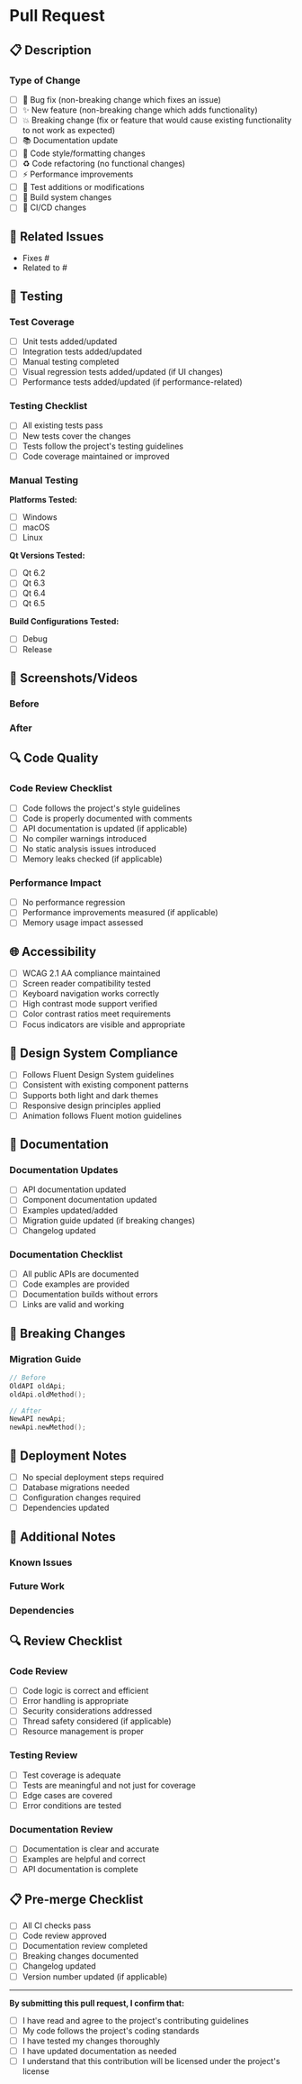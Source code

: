 # Pull Request

## 📋 Description

<!-- Provide a clear and concise description of what this PR does -->

### Type of Change

<!-- Mark the relevant option with an "x" -->

- [ ] 🐛 Bug fix (non-breaking change which fixes an issue)
- [ ] ✨ New feature (non-breaking change which adds functionality)
- [ ] 💥 Breaking change (fix or feature that would cause existing functionality to not work as expected)
- [ ] 📚 Documentation update
- [ ] 🎨 Code style/formatting changes
- [ ] ♻️ Code refactoring (no functional changes)
- [ ] ⚡ Performance improvements
- [ ] 🧪 Test additions or modifications
- [ ] 🔧 Build system changes
- [ ] 🚀 CI/CD changes

## 🔗 Related Issues

<!-- Link to related issues using keywords like "Fixes #123" or "Closes #456" -->

- Fixes #
- Related to #

## 🧪 Testing

### Test Coverage

- [ ] Unit tests added/updated
- [ ] Integration tests added/updated
- [ ] Manual testing completed
- [ ] Visual regression tests added/updated (if UI changes)
- [ ] Performance tests added/updated (if performance-related)

### Testing Checklist

- [ ] All existing tests pass
- [ ] New tests cover the changes
- [ ] Tests follow the project's testing guidelines
- [ ] Code coverage maintained or improved

### Manual Testing

<!-- Describe how you manually tested these changes -->

**Platforms Tested:**
- [ ] Windows
- [ ] macOS
- [ ] Linux

**Qt Versions Tested:**
- [ ] Qt 6.2
- [ ] Qt 6.3
- [ ] Qt 6.4
- [ ] Qt 6.5

**Build Configurations Tested:**
- [ ] Debug
- [ ] Release

## 📸 Screenshots/Videos

<!-- If your changes affect the UI, please include screenshots or videos -->

### Before
<!-- Screenshots of the current behavior -->

### After
<!-- Screenshots of the new behavior -->

## 🔍 Code Quality

### Code Review Checklist

- [ ] Code follows the project's style guidelines
- [ ] Code is properly documented with comments
- [ ] API documentation is updated (if applicable)
- [ ] No compiler warnings introduced
- [ ] No static analysis issues introduced
- [ ] Memory leaks checked (if applicable)

### Performance Impact

- [ ] No performance regression
- [ ] Performance improvements measured (if applicable)
- [ ] Memory usage impact assessed

## 🌐 Accessibility

<!-- If your changes affect UI components -->

- [ ] WCAG 2.1 AA compliance maintained
- [ ] Screen reader compatibility tested
- [ ] Keyboard navigation works correctly
- [ ] High contrast mode support verified
- [ ] Color contrast ratios meet requirements
- [ ] Focus indicators are visible and appropriate

## 🎨 Design System Compliance

<!-- If your changes affect UI components -->

- [ ] Follows Fluent Design System guidelines
- [ ] Consistent with existing component patterns
- [ ] Supports both light and dark themes
- [ ] Responsive design principles applied
- [ ] Animation follows Fluent motion guidelines

## 📖 Documentation

### Documentation Updates

- [ ] API documentation updated
- [ ] Component documentation updated
- [ ] Examples updated/added
- [ ] Migration guide updated (if breaking changes)
- [ ] Changelog updated

### Documentation Checklist

- [ ] All public APIs are documented
- [ ] Code examples are provided
- [ ] Documentation builds without errors
- [ ] Links are valid and working

## 🔄 Breaking Changes

<!-- If this PR introduces breaking changes, describe them here -->

### Migration Guide

<!-- Provide clear instructions for users to migrate their code -->

```cpp
// Before
OldAPI oldApi;
oldApi.oldMethod();

// After
NewAPI newApi;
newApi.newMethod();
```

## 🚀 Deployment Notes

<!-- Any special deployment considerations -->

- [ ] No special deployment steps required
- [ ] Database migrations needed
- [ ] Configuration changes required
- [ ] Dependencies updated

## 📝 Additional Notes

<!-- Any additional information that reviewers should know -->

### Known Issues

<!-- List any known issues or limitations -->

### Future Work

<!-- Describe any follow-up work that should be done -->

### Dependencies

<!-- List any new dependencies or dependency updates -->

## 🔍 Review Checklist

<!-- For reviewers -->

### Code Review

- [ ] Code logic is correct and efficient
- [ ] Error handling is appropriate
- [ ] Security considerations addressed
- [ ] Thread safety considered (if applicable)
- [ ] Resource management is proper

### Testing Review

- [ ] Test coverage is adequate
- [ ] Tests are meaningful and not just for coverage
- [ ] Edge cases are covered
- [ ] Error conditions are tested

### Documentation Review

- [ ] Documentation is clear and accurate
- [ ] Examples are helpful and correct
- [ ] API documentation is complete

## 📋 Pre-merge Checklist

<!-- Complete before merging -->

- [ ] All CI checks pass
- [ ] Code review approved
- [ ] Documentation review completed
- [ ] Breaking changes documented
- [ ] Changelog updated
- [ ] Version number updated (if applicable)

---

**By submitting this pull request, I confirm that:**

- [ ] I have read and agree to the project's contributing guidelines
- [ ] My code follows the project's coding standards
- [ ] I have tested my changes thoroughly
- [ ] I have updated documentation as needed
- [ ] I understand that this contribution will be licensed under the project's license

<!-- Thank you for contributing to FluentQt! 🎉 -->
